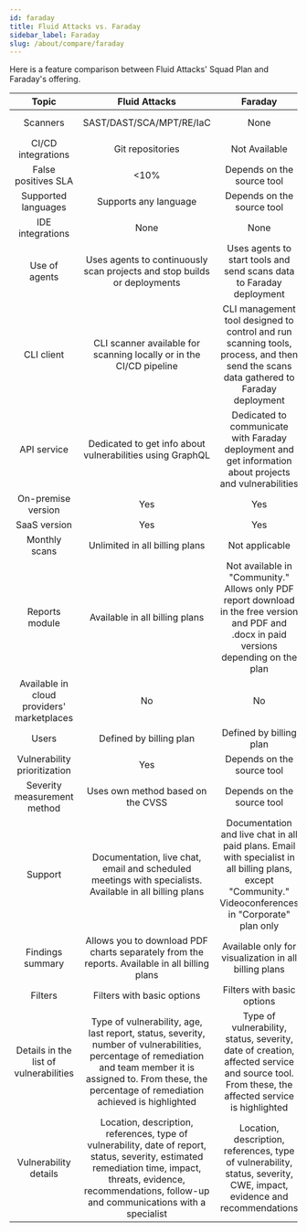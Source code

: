 ```yaml
---
id: faraday
title: Fluid Attacks vs. Faraday
sidebar_label: Faraday
slug: /about/compare/faraday
---
```


Here is a feature comparison
between Fluid Attacks' Squad Plan and
Faraday's offering.

|                    **Topic**                    |                                                                                                                  **Fluid Attacks**                                                                                                                  |                                                                                 **Faraday**                                                                                 | **Advantage** |
|:-----------------------------------------------:|:---------------------------------------------------------------------------------------------------------------------------------------------------------------------------------------------------------------------------------------------------:|:---------------------------------------------------------------------------------------------------------------------------------------------------------------------------:|:-------------:|
| Scanners                                        | SAST/DAST/SCA/MPT/RE/IaC                                                                                                                                                                                                                            | None                                                                                                                                                                        | Fluid Attacks |
| CI/CD integrations                              | Git repositories                                                                                                                                                                                                                                    | Not Available                                                                                                                                                               | Fluid Attacks |
| False positives SLA                             |                                                                                                                                                                                                                                                <10% | Depends on the source tool                                                                                                                                                  | Fluid Attacks |
| Supported languages                             | Supports any language                                                                                                                                                                                                                               | Depends on the source tool                                                                                                                                                  | Fluid Attacks |
| IDE integrations                                | None                                                                                                                                                                                                                                                | None                                                                                                                                                                        | Similar       |
| Use of agents                                   | Uses agents to continuously scan projects and stop builds or deployments                                                                                                                                                                            | Uses agents to start tools and send scans data to Faraday deployment                                                                                                        | Similar       |
| CLI client                                      | CLI scanner available for scanning locally or in the CI/CD pipeline                                                                                                                                                                                 | CLI management tool designed to control and run scanning tools, process, and then send the scans data gathered to Faraday deployment                                        | Similar       |
| API service                                     | Dedicated to get info about vulnerabilities using GraphQL                                                                                                                                                                                           | Dedicated to communicate with Faraday deployment and get information about projects and vulnerabilities                                                                     | Similar       |
| On-premise version                              | Yes                                                                                                                                                                                                                                                 | Yes                                                                                                                                                                         | Similar       |
| SaaS version                                    | Yes                                                                                                                                                                                                                                                 | Yes                                                                                                                                                                         | Similar       |
| Monthly scans                                   | Unlimited in all billing plans                                                                                                                                                                                                                      | Not applicable                                                                                                                                                              | Fluid Attacks |
| Reports module                                  | Available in all billing plans                                                                                                                                                                                                                      | Not available in "Community." Allows only PDF report download in the free version and PDF and .docx in paid versions depending on the plan                                  | Fluid Attacks |
| Available in cloud providers' marketplaces      | No                                                                                                                                                                                                                                                  | No                                                                                                                                                                          | Similar       |
| Users                                           | Defined by billing plan                                                                                                                                                                                                                             | Defined by billing plan                                                                                                                                                     | Similar       |
| Vulnerability prioritization                    | Yes                                                                                                                                                                                                                                                 | Depends on the source tool                                                                                                                                                  | Fluid Attacks |
| Severity measurement method                     | Uses own method based on the CVSS                                                                                                                                                                                                                   | Depends on the source tool                                                                                                                                                  | Fluid Attacks |
| Support                                         | Documentation, live chat, email and scheduled meetings with specialists. Available in all billing plans                                                                                                                                             | Documentation and live chat in all paid plans. Email with specialist in all billing plans, except "Community." Videoconferences in "Corporate" plan only                    | Fluid Attacks |
| Findings summary                                | Allows you to download PDF charts separately from the reports. Available in all billing plans                                                                                                                                                       | Available only for visualization in all billing plans                                                                                                                       | Fluid Attacks |
| Filters                                         | Filters with basic options                                                                                                                                                                                                                          | Filters with basic options                                                                                                                                                  | Similar       |
| Details in the list of vulnerabilities          | Type of vulnerability, age, last report, status, severity, number of vulnerabilities, percentage of remediation and team member it is assigned to. From these, the percentage of remediation achieved is highlighted                                | Type of vulnerability, status, severity, date of creation, affected service and source tool. From these, the affected service is highlighted                                | Similar       |
| Vulnerability details                           | Location, description, references, type of vulnerability, date of report, status, severity, estimated remediation time, impact, threats, evidence, recommendations, follow-up and communications with a specialist                                  | Location, description, references, type of vulnerability, status, severity, CWE, impact, evidence and recommendations                                                       | Similar       |
